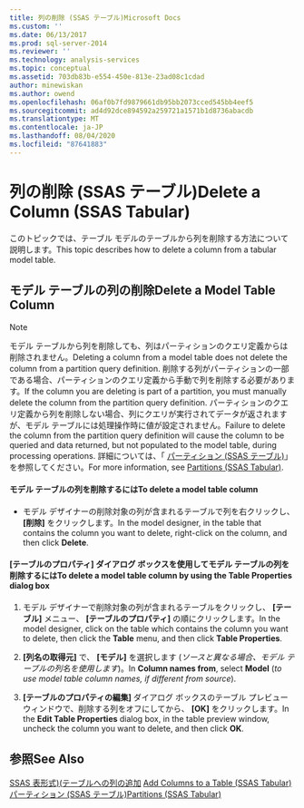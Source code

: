 ```yaml
---
title: 列の削除 (SSAS テーブル)Microsoft Docs
ms.custom: ''
ms.date: 06/13/2017
ms.prod: sql-server-2014
ms.reviewer: ''
ms.technology: analysis-services
ms.topic: conceptual
ms.assetid: 703db83b-e554-450e-813e-23ad08c1cdad
author: minewiskan
ms.author: owend
ms.openlocfilehash: 06af0b7fd9879661db95bb2073cced545bb4eef5
ms.sourcegitcommit: ad4d92dce894592a259721a1571b1d8736abacdb
ms.translationtype: MT
ms.contentlocale: ja-JP
ms.lasthandoff: 08/04/2020
ms.locfileid: "87641883"
---
```

# <a name="delete-a-column-ssas-tabular"></a><span data-ttu-id="cf241-102">列の削除 (SSAS テーブル)</span><span class="sxs-lookup"><span data-stu-id="cf241-102">Delete a Column (SSAS Tabular)</span></span>
  <span data-ttu-id="cf241-103">このトピックでは、テーブル モデルのテーブルから列を削除する方法について説明します。</span><span class="sxs-lookup"><span data-stu-id="cf241-103">This topic describes how to delete a column from a tabular model table.</span></span>  
  
## <a name="delete-a-model-table-column"></a><span data-ttu-id="cf241-104">モデル テーブルの列の削除</span><span class="sxs-lookup"><span data-stu-id="cf241-104">Delete a Model Table Column</span></span>  
  
> [!NOTE]  
>  <span data-ttu-id="cf241-105">モデル テーブルから列を削除しても、列はパーティションのクエリ定義からは削除されません。</span><span class="sxs-lookup"><span data-stu-id="cf241-105">Deleting a column from a model table does not delete the column from a partition query definition.</span></span> <span data-ttu-id="cf241-106">削除する列がパーティションの一部である場合、パーティションのクエリ定義から手動で列を削除する必要があります。</span><span class="sxs-lookup"><span data-stu-id="cf241-106">If the column you are deleting is part of a partition, you must manually delete the column from the partition query definition.</span></span> <span data-ttu-id="cf241-107">パーティションのクエリ定義から列を削除しない場合、列にクエリが実行されてデータが返されますが、モデル テーブルには処理操作時に値が設定されません。</span><span class="sxs-lookup"><span data-stu-id="cf241-107">Failure to delete the column from the partition query definition will cause the column to be queried and data returned, but not populated to the model table, during processing operations.</span></span> <span data-ttu-id="cf241-108">詳細については、「 [パーティション (SSAS テーブル)](partitions-ssas-tabular.md)」を参照してください。</span><span class="sxs-lookup"><span data-stu-id="cf241-108">For more information, see [Partitions &#40;SSAS Tabular&#41;](partitions-ssas-tabular.md).</span></span>  
  
#### <a name="to-delete-a-model-table-column"></a><span data-ttu-id="cf241-109">モデル テーブルの列を削除するには</span><span class="sxs-lookup"><span data-stu-id="cf241-109">To delete a model table column</span></span>  
  
-   <span data-ttu-id="cf241-110">モデル デザイナーの削除対象の列が含まれるテーブルで列を右クリックし、 **[削除]** をクリックします。</span><span class="sxs-lookup"><span data-stu-id="cf241-110">In the model designer, in the table that contains the column you want to delete, right-click on the column, and then click **Delete**.</span></span>  
  
#### <a name="to-delete-a-model-table-column-by-using-the-table-properties-dialog-box"></a><span data-ttu-id="cf241-111">[テーブルのプロパティ] ダイアログ ボックスを使用してモデル テーブルの列を削除するには</span><span class="sxs-lookup"><span data-stu-id="cf241-111">To delete a model table column by using the Table Properties dialog box</span></span>  
  
1.  <span data-ttu-id="cf241-112">モデル デザイナーで削除対象の列が含まれるテーブルをクリックし、 **[テーブル]** メニュー、  **[テーブルのプロパティ]** の順にクリックします。</span><span class="sxs-lookup"><span data-stu-id="cf241-112">In the model designer, click on the table which contains the column you want to delete, then click the **Table** menu, and then click  **Table Properties**.</span></span>  
  
2.  <span data-ttu-id="cf241-113">**[列名の取得元]** で、 **[モデル]** を選択します (*ソースと異なる場合、モデル テーブルの列名を使用します*)。</span><span class="sxs-lookup"><span data-stu-id="cf241-113">In **Column names from**, select **Model** (*to use model table column names, if different from source*).</span></span>  
  
3.  <span data-ttu-id="cf241-114">**[テーブルのプロパティの編集]** ダイアログ ボックスのテーブル プレビュー ウィンドウで、削除する列をオフにしてから、 **[OK]** をクリックします。</span><span class="sxs-lookup"><span data-stu-id="cf241-114">In the **Edit Table Properties** dialog box, in the table preview window, uncheck the column you want to delete, and then click **OK**.</span></span>  
  
## <a name="see-also"></a><span data-ttu-id="cf241-115">参照</span><span class="sxs-lookup"><span data-stu-id="cf241-115">See Also</span></span>  
 <span data-ttu-id="cf241-116">[SSAS 表形式&#41;&#40;テーブルへの列の追加](add-columns-to-a-table-ssas-tabular.md) </span><span class="sxs-lookup"><span data-stu-id="cf241-116">[Add Columns to a Table &#40;SSAS Tabular&#41;](add-columns-to-a-table-ssas-tabular.md) </span></span>  
 [<span data-ttu-id="cf241-117">パーティション (SSAS テーブル)</span><span class="sxs-lookup"><span data-stu-id="cf241-117">Partitions &#40;SSAS Tabular&#41;</span></span>](partitions-ssas-tabular.md)  
  
  
